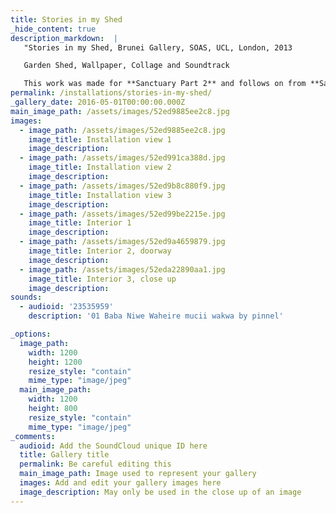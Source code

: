 ```yaml
---
title: Stories in my Shed
_hide_content: true
description_markdown:  |
   "Stories in my Shed, Brunei Gallery, SOAS, UCL, London, 2013

   Garden Shed, Wallpaper, Collage and Soundtrack

   This work was made for **Sanctuary Part 2** and follows on from **Sanctuary Part 1, Home, Away and the Common Ground**,  a project which took place in Kenya in 2011. I approached this work by thinking about the tension between the inside and outside of a 'home'. The garden shed which is usually associated with home can also represent a place of retreat, activity or  even a dwelling for some people.The shed in this work which had a previous life in a friend's garden was reconstructed in the gallery. The outside of the shed was then wall papered with the same design wallpaper as  in **Silverbeach, Sanctuary Part 1**. Having the wallpaper as an outer surfsce of a building aims to reflect something that is irregular and uncertain, feelings which may be experienced by those exiled from their place of origin. The inside of the shed reflects the interior of  a home, lined with cardboard and collaged with Western magazines reflecting the incongruity of different worlds. However within this Sanctuary can also be found in the songs of the songs of Ester Njoki, (Kenyan singer songwriter)  played inside the shed."
permalink: /installations/stories-in-my-shed/
_gallery_date: 2016-05-01T00:00:00.000Z
main_image_path: /assets/images/52ed9885ee2c8.jpg
images:            
  - image_path: /assets/images/52ed9885ee2c8.jpg
    image_title: Installation view 1
    image_description:   
  - image_path: /assets/images/52ed991ca388d.jpg
    image_title: Installation view 2
    image_description: 
  - image_path: /assets/images/52ed9b8c880f9.jpg
    image_title: Installation view 3
    image_description:
  - image_path: /assets/images/52ed99be2215e.jpg
    image_title: Interior 1
    image_description:
  - image_path: /assets/images/52ed9a4659879.jpg
    image_title: Interior 2, doorway
    image_description:
  - image_path: /assets/images/52eda22890aa1.jpg
    image_title: Interior 3, close up
    image_description: 
sounds:
  - audioid: '23535959'
    description: '01 Baba Niwe Waheire mucii wakwa by pinnel'       

_options:
  image_path:
    width: 1200
    height: 1200
    resize_style: "contain"
    mime_type: "image/jpeg"
  main_image_path:
    width: 1200
    height: 800
    resize_style: "contain"
    mime_type: "image/jpeg"
_comments:
  audioid: Add the SoundCloud unique ID here
  title: Gallery title
  permalink: Be careful editing this
  main_image_path: Image used to represent your gallery
  images: Add and edit your gallery images here
  image_description: May only be used in the close up of an image
---
```


